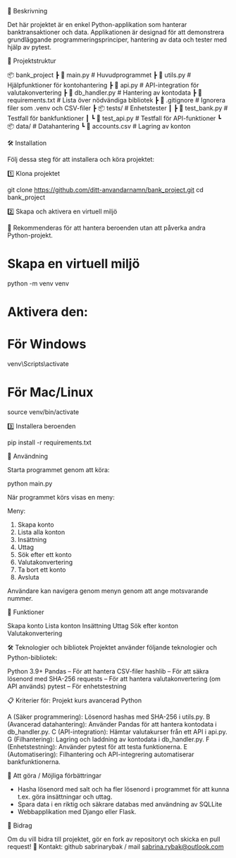 📌 Beskrivning

Det här projektet är en enkel Python-applikation som hanterar banktransaktioner och data. Applikationen är designad för att demonstrera grundläggande programmeringsprinciper, hantering av data och tester med hjälp av pytest.

📂 Projektstruktur

📦 bank_project
 ┣ 📜 main.py          # Huvudprogrammet
 ┣ 📜 utils.py         # Hjälpfunktioner för kontohantering
 ┣ 📜 api.py           # API-integration för valutakonvertering
 ┣ 📜 db_handler.py    # Hantering av kontodata
 ┣ 📜 requirements.txt # Lista över nödvändiga bibliotek
 ┣ 📜 .gitignore       # Ignorera filer som .venv och CSV-filer
 ┣ 📦 tests/           # Enhetstester
 ┃ ┣ 📜 test_bank.py   # Testfall för bankfunktioner
 ┃ ┗ 📜 test_api.py    # Testfall för API-funktioner
 ┗ 📦 data/            # Datahantering
   ┗ 📜 accounts.csv   # Lagring av konton

🛠️ Installation

Följ dessa steg för att installera och köra projektet:

1️⃣ Klona projektet

git clone https://github.com/ditt-anvandarnamn/bank_project.git
cd bank_project

2️⃣ Skapa och aktivera en virtuell miljö

📌 Rekommenderas för att hantera beroenden utan att påverka andra Python-projekt.

# Skapa en virtuell miljö
python -m venv venv

# Aktivera den:
# För Windows
venv\Scripts\activate

# För Mac/Linux
source venv/bin/activate

3️⃣ Installera beroenden

pip install -r requirements.txt

🚀 Användning

Starta programmet genom att köra:

python main.py

När programmet körs visas en meny:

Meny:
1. Skapa konto
2. Lista alla konton
3. Insättning
4. Uttag
5. Sök efter ett konto
6. Valutakonvertering
7. Ta bort ett konto
8. Avsluta

Användare kan navigera genom menyn genom att ange motsvarande nummer.

🎯 Funktioner

Skapa konto
Lista konton
Insättning
Uttag
Sök efter konton
Valutakonvertering

🛠️ Teknologier och bibliotek
Projektet använder följande teknologier och Python-bibliotek:

Python 3.9+
Pandas – För att hantera CSV-filer
hashlib – För att säkra lösenord med SHA-256
requests – För att hantera valutakonvertering (om API används)
pytest – För enhetstestning

📋 Kriterier för: Projekt kurs avancerad Python

A (Säker programmering): Lösenord hashas med SHA-256 i utils.py.
B (Avancerad datahantering): Använder Pandas för att hantera kontodata i db_handler.py.
C (API-integration): Hämtar valutakurser från ett API i api.py.
G (Filhantering): Lagring och laddning av kontodata i db_handler.py.
F (Enhetstestning): Använder pytest för att testa funktionerna.
E (Automatisering): Filhantering och API-integrering automatiserar bankfunktionerna.

📝 Att göra / Möjliga förbättringar

- Hasha lösenord med salt och ha fler lösenord i programmet för att kunna t.ex. göra insättningar och uttag.
- Spara data i en riktig och säkrare databas med användning av SQLLite
- Webbapplikation med Django eller Flask.

🤝 Bidrag

Om du vill bidra till projektet, gör en fork av repositoryt och skicka en pull request!
📩 Kontakt: github sabrinarybak / mail sabrina.rybak@outlook.com
